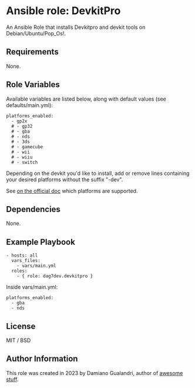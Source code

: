 Ansible role: DevkitPro 
=========

An Ansible Role that installs Devkitpro and devkit tools on Debian/Ubuntu/Pop_Os!.

Requirements
------------

None.

Role Variables
--------------

Available variables are listed below, along with default values (see defaults/main.yml):

```
platforms_enabled:
  - gp2x
  # - gp32
  # - gba 
  # - nds
  # - 3ds
  # - gamecube
  # - wii
  # - wiiu
  # - switch
```
Depending on the devkit you'd like to install, add or remove lines containing your desired platforms without the suffix "-dev". 

See [on the official doc](https://devkitpro.org/wiki/devkitPro_pacman#Using_Pacman) which platforms are supported.


Dependencies
------------

None.


Example Playbook
----------------

```
- hosts: all
  vars_files:
    - vars/main.yml
  roles:
    - { role: dag7dev.devkitpro }
```

Inside vars/main.yml:
```
platforms_enabled:
  - gba
  - nds
```


License
-------

MIT / BSD


Author Information
------------------

This role was created in 2023 by Damiano Gualandri, author of [awesome stuff](https://github.com/dag7dev).